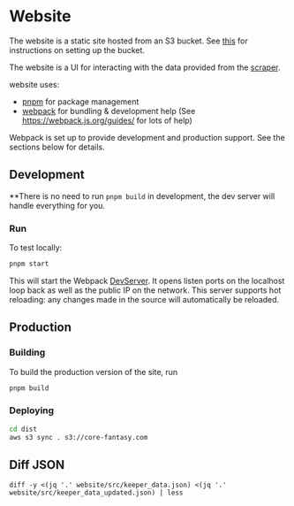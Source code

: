 # Website
The website is a static site hosted from an S3 bucket. See [this](https://docs.aws.amazon.com/AmazonS3/latest/userguide/website-hosting-custom-domain-walkthrough.html)
for instructions on setting up the bucket.

The website is a UI for interacting with the data provided from the [scraper](../scraper).

website uses:
* [pnpm](https://pnpm.io) for package management
* [webpack](https://webpack.js.org) for bundling & development help (See https://webpack.js.org/guides/ for lots of help)

Webpack is set up to provide development and production support. See the sections below for details.

## Development

**There is no need to run `pnpm build` in development, the dev server will handle everything for you.

### Run
To test locally:
```bash
pnpm start
```
This will start the Webpack [DevServer](https://webpack.js.org/configuration/dev-server/). It opens listen ports
on the localhost loop back as well as the public IP on the network. This server supports hot reloading: any changes
made in the source will automatically be reloaded.

## Production

### Building
To build the production version of the site, run
```bash
pnpm build
```

### Deploying
```bash
cd dist
aws s3 sync . s3://core-fantasy.com
```

## Diff JSON
`diff -y <(jq '.' website/src/keeper_data.json) <(jq '.' website/src/keeper_data_updated.json) | less`
